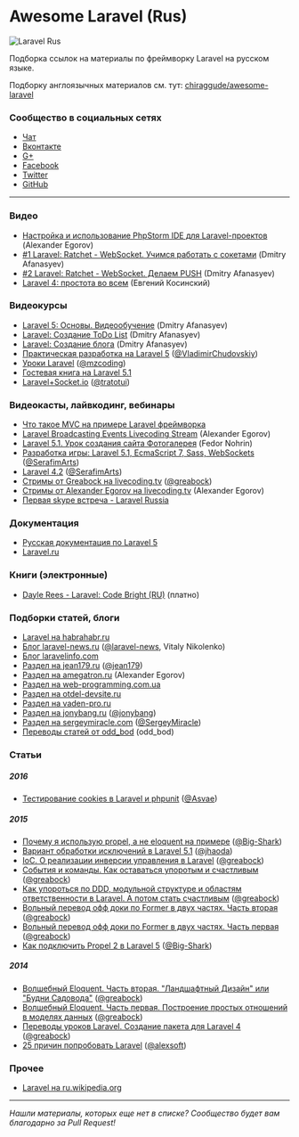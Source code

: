 Awesome Laravel (Rus)
====
![Laravel Rus](https://avatars3.githubusercontent.com/u/5966874?v=3&s=200)

Подборка ссылок на материалы по фреймворку Laravel на русском языке.

Подборку англоязычных материалов см. тут: [chiraggude/awesome-laravel](https://github.com/chiraggude/awesome-laravel)

### Сообщество в социальных сетях
+ [Чат](https://gitter.im/LaravelRUS/chat)
+ [Вконтакте](http://vk.com/laravel_rus)
+ [G+](https://plus.google.com/communities/101989042587233170707)
+ [Facebook](https://www.facebook.com/LaravelRus)
+ [Twitter](https://twitter.com/LaravelRUS)
+ [GitHub](https://github.com/LaravelRUS)

----

### Видео
+ [Настройка и использование PhpStorm IDE для Laravel-проектов](http://www.youtube.com/watch?v=oe6lN9mGxs4) (Alexander Egorov)
+ [#1 Laravel: Ratchet - WebSocket. Учимся работать с сокетами](https://www.youtube.com/watch?v=TuH8-kYxGGU) (Dmitry Afanasyev)
+ [#2 Laravel: Ratchet - WebSocket. Делаем PUSH](https://www.youtube.com/watch?v=wXCORk5xXPs) (Dmitry Afanasyev)
+ [Laravel 4: простота во всем](https://www.youtube.com/watch?v=iJ1UBp4m-ao) (Евгений Косинский)


### Видеокурсы
+ [Laravel 5: Основы. Видеообучение](https://www.youtube.com/playlist?list=PLoonZ8wII66h7pF6CFPzK3pVhTWo3DL9G) (Dmitry Afanasyev)
+ [Laravel: Создание ToDo List](https://www.youtube.com/playlist?list=PLoonZ8wII66gwRthiiZK5UwxIYqNIDmAF) (Dmitry Afanasyev)
+ [Laravel: Создание блога](https://www.youtube.com/playlist?list=PLoonZ8wII66honbGtsANipGm-kOMajK2q) (Dmitry Afanasyev)
+ [Практическая разработка на Laravel 5](https://www.youtube.com/playlist?list=PL82X9fw4S8uA4KA80i8ByAxJJGyi6CaYV) ([@VladimirChudovskiy](https://github.com/VladimirChudovskiy))
+ [Уроки Laravel](https://www.youtube.com/playlist?list=PL8jSdafHd96zt70cX0FkuoEsCmg55bX9t) ([@mzcoding](https://github.com/mzcoding))
+ [Гостевая книга на Laravel 5.1](https://www.youtube.com/playlist?list=PLY4rE9dstrJy1xVuLZ5BEVLEGjGA_fN8N)
+ [Laravel+Socket.io](https://www.youtube.com/playlist?list=PLEyOhcqU3T9WgpfyXFSrcAX9cQ-ZbdBiJ) ([@tratotui](https://github.com/tratotui))


### Видеокасты, лайвкодинг, вебинары
+ [Что такое MVC на примере Laravel фреймворка](https://www.youtube.com/watch?v=BD3QVM2upYI)
+ [Laravel Broadcasting Events Livecoding Stream](http://www.youtube.com/watch?v=Rc9kr6wXIYE) (Alexander Egorov)
+ [Laravel 5.1. Урок создания сайта Фотогалерея](https://www.youtube.com/playlist?list=PL4ASp3UmXSuw-n7TCyvrdS3qNPprA7svW) (Fedor Nohrin)
+ [Разработка игры: Laravel 5.1, EcmaScript 7, Sass, WebSockets](https://www.youtube.com/playlist?list=PLDI5V3o4oKBXfO8QbL52cF68UJyqvQ3oV) ([@SerafimArts](https://github.com/SerafimArts))
+ [Laravel 4.2](https://www.youtube.com/playlist?list=PLDI5V3o4oKBVW3e59IJpzrhvx3eUmkzir) ([@SerafimArts](https://github.com/SerafimArts))
+ [Стримы от Greabock на livecoding.tv](https://www.livecoding.tv/greabock/videos/) ([@greabock](https://github.com/greabock))
+ [Стримы от Alexander Egorov на livecoding.tv](https://www.livecoding.tv/greabock/videos/) (Alexander Egorov)
+ [Первая skype встреча - Laravel Russia](https://www.youtube.com/watch?v=zv-nelkk23E)


### Документация
+ [Русская документация по Laravel 5](http://laravel.su/docs/5.0/)
+ [Laravel.ru](http://laravel.ru)


### Книги (электронные)
+ [Dayle Rees - Laravel: Code Bright (RU)](https://leanpub.com/codebright-ru) (платно)


### Подборки статей, блоги
+ [Laravel на habrahabr.ru](http://habrahabr.ru/hub/laravel/)
+ [Блог laravel-news.ru](https://laravel-news.ru) ([@laravel-news](https://github.com/laravel-news), Vitaly Nikolenko)
+ [Блог laravelinfo.com](https://laravelinfo.com/)
+ [Раздел на jean179.ru](http://jean179.ru/category/php/laravel) ([@jean179](https://github.com/jean179))
+ [Раздел на amegatron.ru](http://amegatron.ru/category/laravel/) (Alexander Egorov)
+ [Раздел на web-programming.com.ua](http://web-programming.com.ua/category/laravel/)
+ [Раздел на otdel-devsite.ru](http://otdel-devsite.ru/category/laravel/)
+ [Раздел на vaden-pro.ru](http://vaden-pro.ru/blog/laravel)
+ [Раздел на jonybang.ru](http://jonybang.ru/tag/laravel) ([@jonybang](https://github.com/jonybang))
+ [Раздел на sergeymiracle.com](http://sergeymiracle.com/blog/category/laravel/) ([@SergeyMiracle](https://github.com/SergeyMiracle))
+ [Переводы статей от odd_bod](https://laravel.ru/~odd_bod/posts) (odd_bod)


### Статьи

##### 2016
+ [Тестирование cookies в Laravel и phpunit](https://gist.github.com/Asvae/7a80606df00df4423ef7) ([@Asvae](https://github.com/Asvae))

##### 2015
+ [Почему я использую propel, а не eloquent на примере](https://gist.github.com/Big-Shark/bafe87c66c716a04aabc) ([@Big-Shark](https://github.com/Big-Shark))
+ [Вариант обработки исключений в Laravel 5.1](https://gist.github.com/jhaoda/641fb4294216bc719376) ([@jhaoda](https://github.com/jhaoda))
+ [IoC. О реализации инверсии управления в Laravel](https://gist.github.com/greabock/02c13c428304c5ce9ec4) ([@greabock](https://github.com/greabock))
+ [События и команды. Как оставаться упоротым и счастливым](https://gist.github.com/greabock/f06bc85cb2659b7d474b) ([@greabock](https://github.com/greabock))
+ [Как упороться по DDD, модульной структуре и областям ответственности в Laravel. А потом стать счастливым](https://gist.github.com/greabock/48787baab768b519f21c) ([@greabock](https://github.com/greabock))
+ [Вольный перевод офф доки по Former в двух частях. Часть вторая](https://gist.github.com/greabock/124a7896ca124522768b) ([@greabock](https://github.com/greabock))
+ [Вольный перевод офф доки по Former в двух частях. Часть первая](https://gist.github.com/greabock/5e1be5e8b97cededb7fe) ([@greabock](https://github.com/greabock))
+ [Как подключить Propel 2 в Laravel 5](https://gist.github.com/Big-Shark/6281b36af7765c0cb89f) ([@Big-Shark](https://github.com/Big-Shark))

##### 2014
+ [Волшебный Eloquent. Часть вторая. "Ландшафтный Дизайн" или "Будни Садовода"](https://gist.github.com/greabock/e63da9e3d1b26e6cd7a3) ([@greabock](https://github.com/greabock))
+ [Волшебный Eloquent. Часть первая. Построение простых отношений в моделях данных](https://gist.github.com/greabock/3d1611c1125f5340f491) ([@greabock](https://github.com/greabock))
+ [Переводы уроков Laravel. Создание пакета для Laravel 4](https://gist.github.com/greabock/b2e21012a51f1565848b) ([@greabock](https://github.com/greabock))
+ [25 причин попробовать Laravel](http://www.dataart.ru/blog/2014/05/25-prichin-poprobovat-laravel/) ([@alexsoft](https://github.com/alexsoft))


### Прочее
+ [Laravel на ru.wikipedia.org](https://ru.wikipedia.org/wiki/Laravel)

----
*Нашли материалы, которых еще нет в списке? Сообщество будет вам благодарно за Pull Request!*
